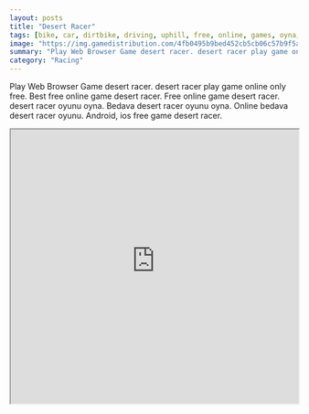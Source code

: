 ```yaml
---
layout: posts
title: "Desert Racer"
tags: [bike, car, dirtbike, driving, uphill, free, online, games, oyna, game, free, games, play, play, games]
image: "https://img.gamedistribution.com/4fb0495b9bed452cb5cb06c57b9f5a55.jpg"
summary: "Play Web Browser Game desert racer. desert racer play game online only free. Best free online game desert racer. Free online game desert racer. desert racer oyunu oyna. Bedava desert racer oyunu oyna. Online bedava desert racer oyunu. Android, ios free game desert racer."
category: "Racing"
---
```


Play Web Browser Game desert racer. desert racer play game online only free. Best free online game desert racer. Free online game desert racer. desert racer oyunu oyna. Bedava desert racer oyunu oyna. Online bedava desert racer oyunu. Android, ios free game desert racer.

<iframe width="100%" height="480px;" src="https://html5.gamedistribution.com/4fb0495b9bed452cb5cb06c57b9f5a55/"></iframe>